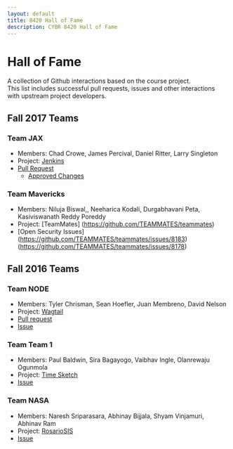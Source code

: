 ```yaml
---
layout: default
title: 8420 Hall of Fame
description: CYBR 8420 Hall of Fame
---
```


# Hall of Fame

A collection of Github interactions based on the course project.   
This list includes successful pull requests, issues and other interactions with upstream project developers.

## Fall 2017 Teams

### Team JAX
- Members: Chad Crowe, James Percival, Daniel Ritter, Larry Singleton  
- Project: [Jenkins](https://github.com/jenkins-infra/jenkins.io)
- [Pull Request](https://github.com/jenkins-infra/jenkins.io/pull/1233)  
  - [Approved Changes](https://jenkins.io/doc/book/system-administration/security/)
  
###  Team Mavericks
- Members: Niluja Biswal,, Neeharica Kodali, Durgabhavani Peta, Kasiviswanath Reddy Poreddy
- Project: [TeamMates] (https://github.com/TEAMMATES/teammates)
- [Open Security Issues] (https://github.com/TEAMMATES/teammates/issues/8183) (https://github.com/TEAMMATES/teammates/issues/8178)



## Fall 2016 Teams

### Team NODE
- Members: Tyler Chrisman, Sean Hoefler, Juan Membreno, David Nelson
- Project: [Wagtail](https://github.com/torchbox/wagtail)
- [Pull request](https://github.com/torchbox/wagtail/pull/3185)
- [Issue](https://github.com/torchbox/wagtail/issues/3189)

### Team Team 1
- Members: Paul Baldwin, Sira Bagayogo, Vaibhav Ingle, Olanrewaju Ogunmola
- Project: [Time Sketch](https://github.com/google/timesketch)
- [Issue](https://github.com/google/timesketch/issues/254)

### Team NASA
- Members: Naresh Sriparasara, Abhinay Bijjala, Shyam Vinjamuri, Abhinav Ram
- Project: [RosarioSIS](https://github.com/francoisjacquet/rosariosis)
- [Issue](https://github.com/francoisjacquet/rosariosis/issues/173)
